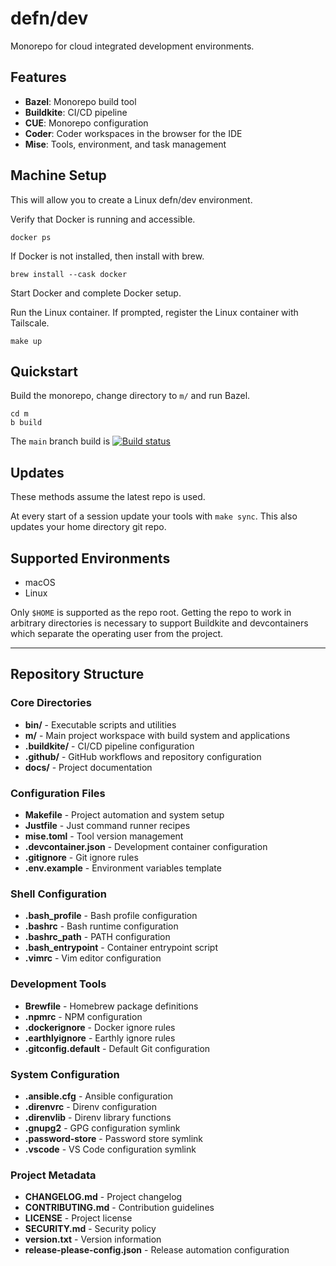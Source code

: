 # defn/dev

Monorepo for cloud integrated development environments.

## Features

- **Bazel**: Monorepo build tool
- **Buildkite**: CI/CD pipeline
- **CUE**: Monorepo configuration
- **Coder**: Coder workspaces in the browser for the IDE
- **Mise**: Tools, environment, and task management

## Machine Setup

This will allow you to create a Linux defn/dev environment.

Verify that Docker is running and accessible.

```
docker ps
```

If Docker is not installed, then install with brew.

```
brew install --cask docker
```

Start Docker and complete Docker setup.

Run the Linux container. If prompted, register the Linux container with Tailscale.

```
make up
```

## Quickstart

Build the monorepo, change directory to `m/` and run Bazel.

```
cd m
b build
```

The `main` branch build is [![Build status](https://badge.buildkite.com/879feda30e2616b22929338672877e85dfe82f60eb47df2e6a.svg?branch=main)](https://buildkite.com/defn/dev)

## Updates

These methods assume the latest repo is used.

At every start of a session update your tools with `make sync`. This also updates your home directory git repo.

## Supported Environments

- macOS
- Linux

Only `$HOME` is supported as the repo root. Getting the repo to work in
arbitrary directories is necessary to support Buildkite and devcontainers which
separate the operating user from the project.

---

## Repository Structure

### Core Directories
- **bin/** - Executable scripts and utilities
- **m/** - Main project workspace with build system and applications
- **.buildkite/** - CI/CD pipeline configuration
- **.github/** - GitHub workflows and repository configuration
- **docs/** - Project documentation

### Configuration Files
- **Makefile** - Project automation and system setup
- **Justfile** - Just command runner recipes
- **mise.toml** - Tool version management
- **.devcontainer.json** - Development container configuration
- **.gitignore** - Git ignore rules
- **.env.example** - Environment variables template

### Shell Configuration
- **.bash_profile** - Bash profile configuration
- **.bashrc** - Bash runtime configuration
- **.bashrc_path** - PATH configuration
- **.bash_entrypoint** - Container entrypoint script
- **.vimrc** - Vim editor configuration

### Development Tools
- **Brewfile** - Homebrew package definitions
- **.npmrc** - NPM configuration
- **.dockerignore** - Docker ignore rules
- **.earthlyignore** - Earthly ignore rules
- **.gitconfig.default** - Default Git configuration

### System Configuration
- **.ansible.cfg** - Ansible configuration
- **.direnvrc** - Direnv configuration
- **.direnvlib** - Direnv library functions
- **.gnupg2** - GPG configuration symlink
- **.password-store** - Password store symlink
- **.vscode** - VS Code configuration symlink

### Project Metadata
- **CHANGELOG.md** - Project changelog
- **CONTRIBUTING.md** - Contribution guidelines
- **LICENSE** - Project license
- **SECURITY.md** - Security policy
- **version.txt** - Version information
- **release-please-config.json** - Release automation configuration
